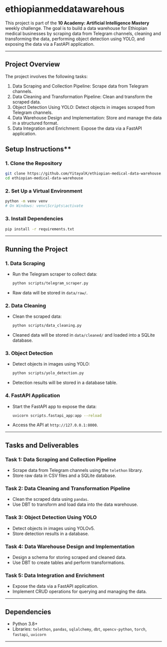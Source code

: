 # ethiopianmeddatawarehous

This project is part of the **10 Academy: Artificial Intelligence Mastery** weekly challenge. The goal is to build a data warehouse for Ethiopian medical businesses by scraping data from Telegram channels, cleaning and transforming the data, performing object detection using YOLO, and exposing the data via a FastAPI application.

---

## Project Overview
The project involves the following tasks:
1. Data Scraping and Collection Pipeline: Scrape data from Telegram channels.
2. Data Cleaning and Transformation Pipeline: Clean and transform the scraped data.
3. Object Detection Using YOLO: Detect objects in images scraped from Telegram channels.
4. Data Warehouse Design and Implementation: Store and manage the data in a structured format.
5. Data Integration and Enrichment: Expose the data via a FastAPI application.

## Setup Instructions**

### **1. Clone the Repository**
```bash
git clone https://github.com/YitayalK/ethiopian-medical-data-warehouse.git
cd ethiopian-medical-data-warehouse
```

### **2. Set Up a Virtual Environment**
```bash
python -m venv venv
# On Windows: venv\Scripts\activate
```

### **3. Install Dependencies**
```bash
pip install -r requirements.txt
```

---
## **Running the Project**

### **1. Data Scraping**
- Run the Telegram scraper to collect data:
  ```bash
  python scripts/telegram_scraper.py
  ```
- Raw data will be stored in `data/raw/`.

### **2. Data Cleaning**
- Clean the scraped data:
  ```bash
  python scripts/data_cleaning.py
  ```
- Cleaned data will be stored in `data/cleaned/` and loaded into a SQLite database.

### **3. Object Detection**
- Detect objects in images using YOLO:
  ```bash
  python scripts/yolo_detection.py
  ```
- Detection results will be stored in a database table.

### **4. FastAPI Application**
- Start the FastAPI app to expose the data:
  ```bash
  uvicorn scripts.fastapi_app:app --reload
  ```
- Access the API at `http://127.0.0.1:8000`.

---

## **Tasks and Deliverables**

### **Task 1: Data Scraping and Collection Pipeline**
- Scrape data from Telegram channels using the `telethon` library.
- Store raw data in CSV files and a SQLite database.

### **Task 2: Data Cleaning and Transformation Pipeline**
- Clean the scraped data using `pandas`.
- Use DBT to transform and load data into the data warehouse.

### **Task 3: Object Detection Using YOLO**
- Detect objects in images using YOLOv5.
- Store detection results in a database.

### **Task 4: Data Warehouse Design and Implementation**
- Design a schema for storing scraped and cleaned data.
- Use DBT to create tables and perform transformations.

### **Task 5: Data Integration and Enrichment**
- Expose the data via a FastAPI application.
- Implement CRUD operations for querying and managing the data.

---

## **Dependencies**
- Python 3.8+
- Libraries: `telethon`, `pandas`, `sqlalchemy`, `dbt`, `opencv-python`, `torch`, `fastapi`, `uvicorn`

---
